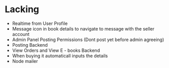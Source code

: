 # Lacking

- Realtime from User Profile
- Message icon in book details to navigate to message with the seller account
- Admin Panel Posting Permissions (Dont post yet before admin agreeing)
- Posting Backend
- View Orders and View E - books Backend
- When buying it automaticall inputs the details
- Node mailer